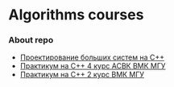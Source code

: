 # Algorithms courses

### About repo
* [Проектирование больших систем на С++](https://github.com/juliazadorozhnaya/Algorithms/tree/main/C%2B%2B_Design_and_Programming)
* [Практикум на С++ 4 курс АСВК ВМК МГУ](https://github.com/juliazadorozhnaya/Algorithms/tree/main/cmc_4th_year_prac)
* [Практикум на С++ 2 курс ВМК МГУ](https://github.com/juliazadorozhnaya/Algorithms/tree/main/cmc_2nd_year_prac)